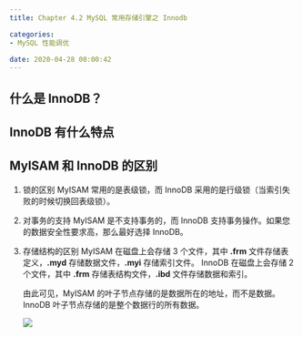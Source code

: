 ```yaml
---
title: Chapter 4.2 MySQL 常用存储引擎之 Innodb

categories:
- MySQL 性能调优

date: 2020-04-28 00:00:42
---
```


## 什么是 InnoDB？

## InnoDB 有什么特点

## MyISAM 和 InnoDB 的区别
1. 锁的区别
    MyISAM 常用的是表级锁，而 InnoDB 采用的是行级锁（当索引失败的时候切换回表级锁）。

1. 对事务的支持
    MyISAM 是不支持事务的，而 InnoDB 支持事务操作。如果您的数据安全性要求高，那么最好选择 InnoDB。

1. 存储结构的区别
    MyISAM 在磁盘上会存储 3 个文件，其中 **.frm** 文件存储表定义，**.myd** 存储数据文件，**.myi** 存储索引文件。
    InnoDB 在磁盘上会存储 2 个文件，其中 **.frm** 存储表结构文件，**.ibd** 文件存储数据和索引。

    由此可见，MyISAM 的叶子节点存储的是数据所在的地址，而不是数据。InnoDB 叶子节点存储的是整个数据行的所有数据。

    ![](001.png)
